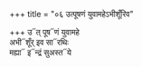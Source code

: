 +++
title = "०६ उत्पूषणं युवामहेऽभीशूँरिव"

+++
उ᳓त् पूष᳓णं युवामहे  
अभी᳓शूँर् इव सा᳓रथिः  
मह्या᳓ इ᳓न्द्रं सुअस्त᳓ये